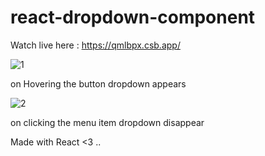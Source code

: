 # react-dropdown-component

Watch live here : https://qmlbpx.csb.app/

![1](https://user-images.githubusercontent.com/90547108/161981606-d197262c-a69d-412f-bf51-d2c7bd00198e.JPG)

on Hovering the button dropdown appears

![2](https://user-images.githubusercontent.com/90547108/161981614-0868063f-baf0-4147-b099-5ffa9350447a.JPG)

on clicking the menu item dropdown disappear 

Made with React <3 ..

